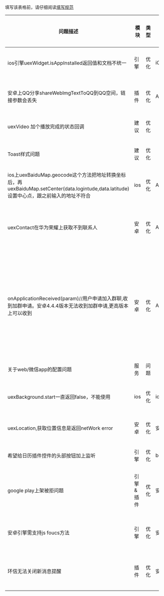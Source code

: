 
填写该表格前，请仔细阅读[填写规范](https://github.com/code4appcan/issue-list)

| 问题描述 | 模块 | 类型 | 平台 | 引擎版本 | 插件版本 | 手机系统版本 | 测试步骤 | 问题链接 | case或截图链接 | 提交人 | 提交时间 | 处理人 | 开始时间 | 截止时间 | 备注 |
|-----|-----|-----|-----|-----|-----|-----|-----|-----|-----|-----|-----|-----|-----|-----|-----|
| ios引擎uexWidget.isAppInstalled返回值和文档不统一 | 引擎 | 优化 | iOS | ios\_Engine\_3.4\_160622_01 |  | iphone6 9.3.2 | uexWidget.isAppInstalled返回值alert出来是true和false，而不是0和1 | [论坛链接](http://bbs.appcan.cn/forum.php?mod=viewthread&tid=51135&extra=&page=1) |  | 陆情 | 2016.7.13 10：50 |  |  |  | 已经和康立反馈过 |
| 安卓上QQ分享shareWebImgTextToQQ到QQ空间，链接参数会丢失 | 插件 | 优化 | Android | sdksuit_3.3_160624_01 | 3.0.6 | 小米4.4.4 | 分享到QQ空间后，点击了解地址，后面参数丢失，本来是http://www.baidu.com?sid=123，分享后变成了http://www.baidu.com? |  |  | 高山依秀 |2016.7.13 16：59 |  |  |  | 跟叶飞反馈过 |
| uexVideo 加个播放完成的状态回调 | 建议 | 优化 |  |  |  |  | 播放器没有播放完成的状态 |[论坛链接](http://bbs.appcan.cn/forum.php?mod=viewthread&tid=51169&extra=page%3D1%26filter%3Dsortid%26sortid%3D19)  |  | 王世娟 |2016.7.13 18：00 |  |  |  | 已完成 |
| Toast样式问题 | 建议 | 优化 |  |  |  |  | 能否优化下uexWindow.toast这个控件，让开发可以设置它的背景和字体颜色，以及字体大小 |[论坛链接](http://bbs.appcan.cn/forum.php?mod=viewthread&tid=51244&highlight=toas)  |  | 王世娟 |2016.7.13 18：00 |  |  |  |  |
| ios上uexBaiduMap.geocode这个方法把地址转换坐标后，再uexBaiduMap.setCenter(data.logintude,data.latitude)设置中心点，跟之前输入的地址不符合 | ios | 优化 | Android | sdksuit_3.4_160622_01 | 3.1.18 | iPhone6 9.2 | 地址转换成经纬度之后，再设置中心点，两次的地址不一样，相差很大 |  |  | 高山依秀 |2016.7.13 18：20 |  |  |  | 还没有反馈 |
| uexContact在华为荣耀上获取不到联系人 | 安卓 | 优化 | Android |  | 3.0.6 | 荣耀7i和mate7 |  |  |[论坛链接](http://bbs.appcan.cn/forum.php?mod=viewthread&tid=50404&extra=)  | 高山依秀 |2016.7.14 14：08 |  |  |  | 没有找到用户反映的机型测试 |
| onApplicationReceived(param)//用户申请加入群聊,收到加群申请。安卓4.4.4版本无法收到加群申请,更高版本上可以收到 | 安卓 | 优化 | Android |  | 3.0.26 | 三星，系统4.4.4，魅族 PRO6， 系统6.0 |  |  |[论坛链接](http://bbs.appcan.cn/forum.php?mod=viewthread&tid=51464&page=1#pid323343)  | 高山依秀 |2016.7.25 14：30 |  |  |  | 在小米4.4.4上可以正常收到，没有找到用户反映的机型测试 |
| 关于web/微信app的配置问题 | 服务 | 问题 |  |  |  |  | 文档很粗略，第一次研究公众号里面放appcan的页面，很多功能都不支持呢。 |  |  | 王世娟 |2016.7.14 18：20 |  |  |  | 还没有反馈 |
| uexBackground.start一直返回false，不能使用 | ios | 优化 | ios |  | 3.3.1 | iphone6 | 官网上的case，调用uexBackground.start后，日志里面打印false |  |[论坛链接](http://bbs.appcan.cn/forum.php?mod=viewthread&tid=51603&extra=page%3D1)  | 高山依秀 |2016.7.25 18：50 |  |  |  | 已反馈 |
| uexLocation,获取位置信息是返回netWork error | 安卓 | 优化 | 安卓 |  | 3.0.8 | 所有安卓手机 | 官网上的case，获取位置信息接口时返回网络错误，喵信里也突然不能用 |  |[论坛链接](http://bbs.appcan.cn/forum.php?mod=viewthread&tid=51326&page=4#pid324004)  | 高山依秀 |2016.7.28 18：50 |  |  |  | 已反馈 |
| 希望给日历插件控件的头部按钮加上监听 | 引擎 | 优化 | both |  | uexCalendarView | iphone6 9.3.2&华为 | 客户希望日历插件控件的头部的日期选择和'今'字也加上onItemClick监听 | 客户27710866 |  | 陆情 | 2016.7.27 19：00 |  |  |  | 插件需求 |
| google play上架被拒问题 | 引擎&插件 | 优化 | 安卓 |  |  |  | 用户收到google拒绝邮件，因ssl问题影响上架.引擎，location，xml都要改，需要客户先找谷歌索要具体问题列表，来有针对性的改 | 客户771299799 |  | 陆情 | 2016.7.29 14：00 |  |  |  | 引擎插件问题，已反馈 |
| 安卓引擎需支持js foucs方法 | 引擎 | 优化 | 安卓 |  |  |  | 用户需要安卓引擎能用focus方法自动聚焦时弹出键盘。之前ios引擎改过这个问题 | [论坛链接](http://bbs.appcan.cn/forum.php?mod=viewthread&tid=51326&extra=&page=7) |  | 陆情 | 2016.7.29 14：00 |  |  |  | 引擎问题，已反馈 |
| 环信无法关闭新消息提醒 | 插件 | 优化 | 安卓 |  | uexEasemob 3.0.24 | 华为 |  showNotificationInBackgroud设置为0无效，另外init回调也有问题 | 用户513300083 |  | 陆情 | 2016.7.29 14：00 |  |  |  | 插件问题，已反馈 |




